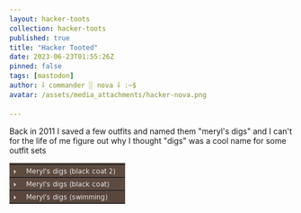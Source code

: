 ```yaml
---
layout: hacker-toots
collection: hacker-toots
published: true
title: "Hacker Tooted"
date: 2023-06-23T01:55:26Z
pinned: false
tags: [mastodon]
author: ⸸ commander ░ nova ⸸ :~$
avatar: /assets/media_attachments/hacker-nova.png

---
```


<p>Back in 2011 I saved a few outfits and named them &quot;meryl&#39;s digs&quot; and I can&#39;t for the life of me figure out why I thought &quot;digs&quot; was a cool name for some outfit sets</p>

![media](/assets/media_attachments/files/110/591/036/846/147/771/original/255555b4584a9c53.png)
